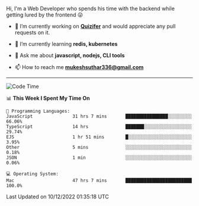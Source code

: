 Hi, I'm a Web Developer who spends his time with the backend while getting lured by the frontend 😜

- 🔭 I’m currently working on **[Quizifer](https://github.com/SutharMukesh/Quizifer/)** and would appreciate any pull requests on it.

- 🌱 I’m currently learning **redis, kubernetes**

- 💬 Ask me about **javascript, nodejs, CLI tools**

- 📫 How to reach me **mukeshsuthar336@gmail.com**

---
<!--START_SECTION:waka-->
![Code Time](http://img.shields.io/badge/Code%20Time-1%2C989%20hrs%207%20mins-blue)

📊 **This Week I Spent My Time On** 

```text
💬 Programming Languages: 
JavaScript               31 hrs 7 mins       ████████████████░░░░░░░░░   66.06% 
TypeScript               14 hrs              ███████░░░░░░░░░░░░░░░░░░   29.74% 
EJS                      1 hr 51 mins        █░░░░░░░░░░░░░░░░░░░░░░░░   3.95% 
Other                    5 mins              ░░░░░░░░░░░░░░░░░░░░░░░░░   0.18% 
JSON                     1 min               ░░░░░░░░░░░░░░░░░░░░░░░░░   0.06%

💻 Operating System: 
Mac                      47 hrs 7 mins       █████████████████████████   100.0%

```


 Last Updated on 10/12/2022 01:35:18 UTC
<!--END_SECTION:waka-->
